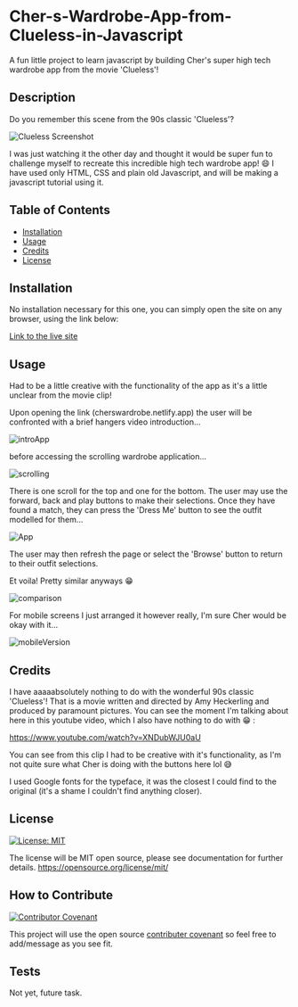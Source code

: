 # Cher-s-Wardrobe-App-from-Clueless-in-Javascript

A fun little project to learn javascript by building Cher's super high tech wardrobe app from the movie 'Clueless'!

## Description

Do you remember this scene from the 90s classic 'Clueless'?

![Clueless Screenshot](https://github.com/angelinatech/Cher-s-Wardrobe-App-from-Clueless-in-Javascript/assets/130837613/e82a8aa1-20e0-4612-b372-03f40496afa4)

I was just watching it the other day and thought it would be super fun to challenge myself to recreate this incredible high tech wardrobe app! 😄 I have used only HTML, CSS and plain old Javascript, and will be making a javascript tutorial using it.

## Table of Contents

- [Installation](#installation)
- [Usage](#usage)
- [Credits](#credits)
- [License](#license)

## Installation

No installation necessary for this one, you can simply open the site on any browser, using the link below:

[Link to the live site](https://cherswardrobe.netlify.app/)

## Usage

Had to be a little creative with the functionality of the app as it's a little unclear from the movie clip!

Upon opening the link (cherswardrobe.netlify.app) the user will be confronted with a brief hangers video introduction...

![introApp](https://github.com/angelinatech/Cher-s-Wardrobe-App-from-Clueless-in-Javascript/assets/130837613/001edfe6-d282-4c7e-93e3-b7b57527ba96)


 before accessing the scrolling wardrobe application...

![scrolling](https://github.com/angelinatech/Cher-s-Wardrobe-App-from-Clueless-in-Javascript/assets/130837613/22e78304-d9cf-43aa-8658-2e093cbc1d41)


There is one scroll for the top and one for the bottom. The user may use the forward, back and play buttons to make their selections. Once they have found a match, they can press the 'Dress Me' button to see the outfit modelled for them...

![App](https://github.com/angelinatech/Cher-s-Wardrobe-App-from-Clueless-in-Javascript/assets/130837613/d3c0924f-a9ee-4b19-887c-1c528dd97e76)


The user may then refresh the page or select the 'Browse' button to return to their outfit selections.

Et voila! Pretty similar anyways 😁

![comparison ](https://github.com/angelinatech/Cher-s-Wardrobe-App-from-Clueless-in-Javascript/assets/130837613/519e9499-f6e8-40d0-a378-26b71aff7c9a)


For mobile screens I just arranged it however really, I'm sure Cher would be okay with it...

![mobileVersion](https://github.com/angelinatech/Cher-s-Wardrobe-App-from-Clueless-in-Javascript/assets/130837613/643ea52a-f583-451b-b76c-7351de442ef0)


## Credits

I have aaaaabsolutely nothing to do with the wonderful 90s classic 'Clueless'! That is a movie written and directed by Amy Heckerling and produced by paramount pictures. You can see the moment I'm talking about here in this youtube video, which I also have nothing to do with 😁 :

https://www.youtube.com/watch?v=XNDubWJU0aU

You can see from this clip I had to be creative with it's functionality, as I'm not quite sure what Cher is doing with the buttons here lol 😅

I used Google fonts for the typeface, it was the closest I could find to the original (it's a shame I couldn't find anything closer).

## License

[![License: MIT](https://img.shields.io/badge/License-MIT-yellow.svg)](https://opensource.org/licenses/MIT)

The license will be MIT open source, please see documentation for further details.
https://opensource.org/license/mit/

## How to Contribute

[![Contributor Covenant](https://img.shields.io/badge/Contributor%20Covenant-2.1-4baaaa.svg)](code_of_conduct.md)

This project will use the open source [contributer covenant](https://www.contributor-covenant.org/version/2/1/code_of_conduct/code_of_conduct.md) so feel free to add/message as you see fit.

## Tests

Not yet, future task.
